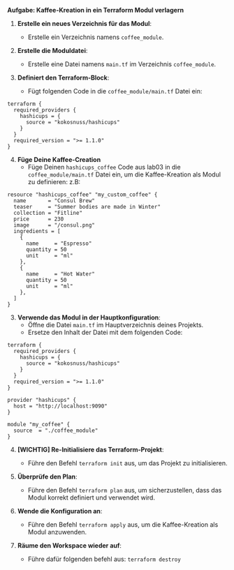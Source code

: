 **Aufgabe: Kaffee-Kreation in ein Terraform Modul verlagern**

1. **Erstelle ein neues Verzeichnis für das Modul**:
   - Erstelle ein Verzeichnis namens `coffee_module`.

2. **Erstelle die Moduldatei**:
   - Erstelle eine Datei namens `main.tf` im Verzeichnis `coffee_module`.

3. **Definiert den Terraform-Block**:
   - Fügt folgenden Code in die `coffee_module/main.tf` Datei ein:

```hcl
terraform {
  required_providers {
    hashicups = {
      source = "kokosnuss/hashicups"
    }
  }
  required_version = ">= 1.1.0"
}
```

4. **Füge Deine Kaffee-Creation**
   - Füge Deinen `hashicups_coffee` Code aus lab03 in die `coffee_module/main.tf` Datei ein, um die Kaffee-Kreation als Modul zu definieren:
     z.B:


```
resource "hashicups_coffee" "my_custom_coffee" {
  name       = "Consul Brew"
  teaser     = "Summer bodies are made in Winter"
  collection = "Fitline"
  price      = 230
  image      = "/consul.png"
  ingredients = [
    {
      name     = "Espresso"
      quantity = 50
      unit     = "ml"
    },
    {
      name     = "Hot Water"
      quantity = 50
      unit     = "ml"
    },
  ]
}
```


3. **Verwende das Modul in der Hauptkonfiguration**:
   - Öffne die Datei `main.tf` im Hauptverzeichnis deines Projekts.
   - Ersetze den Inhalt der Datei mit dem folgenden Code:

```
terraform {
  required_providers {
    hashicups = {
      source = "kokosnuss/hashicups"
    }
  }
  required_version = ">= 1.1.0"
}

provider "hashicups" {
  host = "http://localhost:9090"
}

module "my_coffee" {
  source  = "./coffee_module"
}
```
4. **[WICHTIG] Re-Initialisiere das Terraform-Projekt**:
   - Führe den Befehl `terraform init` aus, um das Projekt zu initialisieren.

5. **Überprüfe den Plan**:
   - Führe den Befehl `terraform plan` aus, um sicherzustellen, dass das Modul korrekt definiert und verwendet wird.

6. **Wende die Konfiguration an**:
   - Führe den Befehl `terraform apply` aus, um die Kaffee-Kreation als Modul anzuwenden.

7. **Räume den Workspace wieder auf**:
   - Führe dafür folgenden befehl aus: `terraform destroy`